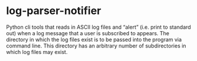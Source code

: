 # log-parser-notifier
Python cli tools that reads in ASCII log files and “alert” (i.e. print to standard out) when a log message that a user is subscribed to appears. The directory in which the log files exist is to be passed into the program via command line. This directory has an arbitrary number of subdirectories in which log files may exist.
